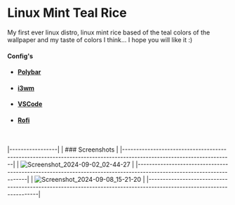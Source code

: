 # Linux Mint Teal Rice
My first ever linux distro, linux mint rice based of the teal colors of the wallpaper and my taste of colors I think... I hope you will like it :)

#### Config's

<ul>
  <li><h4><a href="https://github.com/aKqir24/aKqir24/tree/main/polybar">Polybar</h4></a></li></h4>
  <li><h4><a href="https://github.com/aKqir24/aKqir24-s-Folder/tree/main/i3">i3wm</h4></a></li></h4>
  <li><h4><a href="https://github.com/aKqir24/aKqir24/tree/main/polybar">VSCode</h4></a></li></h4>
  <li><h4><a href="https://github.com/aKqir24/aKqir24/tree/main/rofi">Rofi</h4></a></li></h4>
</ul>
<br>

|-----------------|
| ### Screenshots |
|---------------------------------------------------------------------------------------------------------------------|
|  ![Screenshot_2024-09-02_02-44-27](https://github.com/user-attachments/assets/fc3e849e-5a73-4378-9b20-ae4f70f98a49) |
|---------------------------------------------------------------------------------------------------------------------|
| ![Screenshot_2024-09-08_15-21-20](https://github.com/user-attachments/assets/7df46a52-2123-48be-ab9f-047bb05081bf)  |
|---------------------------------------------------------------------------------------------------------------------|
